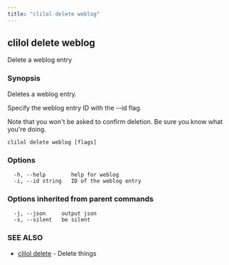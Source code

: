 ```yaml
---
title: "clilol delete weblog"
---
```

## clilol delete weblog

Delete a weblog entry

### Synopsis

Deletes a weblog entry.

Specify the weblog entry ID with the --id flag.

Note that you won't be asked to confirm deletion.
Be sure you know what you're doing.

```
clilol delete weblog [flags]
```

### Options

```
  -h, --help        help for weblog
  -i, --id string   ID of the weblog entry
```

### Options inherited from parent commands

```
  -j, --json     output json
  -s, --silent   be silent
```

### SEE ALSO

* [clilol delete](clilol_delete.md)	 - Delete things

